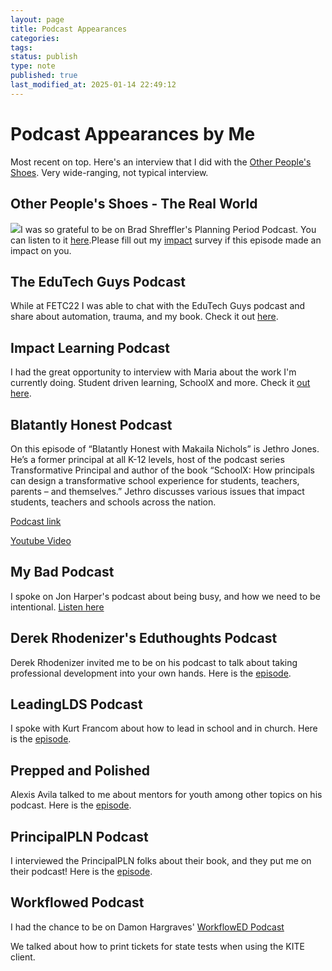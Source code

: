 ```yaml
---
layout: page
title: Podcast Appearances
categories: 
tags: 
status: publish
type: note
published: true
last_modified_at: 2025-01-14 22:49:12
---
```


# Podcast Appearances by Me


Most recent on top.
Here's an interview that I did with the 
[Other People's Shoes](https://www.opspodcast.com/the-real-world/). Very wide-ranging, not typical interview.

## Other People's Shoes - The Real World

[![](http://static1.squarespace.com/static/4fffa949e4b0b4590d67b4e7/5e4b71b24849d23c8fa36d9c/5e4b71ae4849d23c8fa36b6b/1582002606643/Screenshot-2018-02-16-09.53.40.png?format=original)](https://www.bradshreffler.com/podcast/episode-37-jethro-jones/)I was so grateful to be on Brad Shreffler's Planning Period Podcast. You can listen to it 
[here](https://www.bradshreffler.com/podcast/episode-37-jethro-jones/).Please fill out my 
[impact](/impact) survey if this episode made an impact on you.



## The EduTech Guys Podcast


While at FETC22 I was able to chat with the EduTech Guys podcast and share about automation, trauma, and my book. Check it out 
[here](https://anchor.fm/edutechguys-conference/episodes/FETC-2022---Jethro-Jones-e1dff6v).




## Impact Learning Podcast


I had the great opportunity to interview with Maria about the work I'm currently doing. Student driven learning, SchoolX and more. Check it 
[out here](https://impactlearning.simplecast.com/episodes/transforming-student-driven-learning-experiences-with-jethro-jones).




## Blatantly Honest Podcast


On this episode of “Blatantly Honest with Makaila Nichols” is Jethro Jones. He’s a former principal at all K-12 levels, host of the podcast series Transformative Principal and author of the book “SchoolX: How principals can design a transformative school experience for students, teachers, parents – and themselves.” Jethro discusses various issues that impact students, teachers and schools across the nation.

[Podcast link](https://podcasts.apple.com/us/podcast/blatantly-honest-with-makaila-nichols/id1506625106#episodeGuid=dcb45be6-5490-4208-aadc-d5d9e489d476)

[Youtube Video](https://youtu.be/FNMBoZBcsbg)

## My Bad Podcast


I spoke on Jon Harper's podcast about being busy, and how we need to be intentional. 
[Listen here](http://www.bamradionetwork.com/my-bad/4358-i-burned-out-because-i-didn-t-take-the-time-to)

## Derek Rhodenizer's Eduthoughts Podcast


Derek Rhodenizer invited me to be on his podcast to talk about taking professional development into your own hands. Here is the 
[episode](http://derekrhodenizer.ca/jathero-jones-pd-for-school-administrators/).

## LeadingLDS Podcast


I spoke with Kurt Francom about how to lead in school and in church. Here is the 
[episode](http://leadinglds.com/improving-communication-with-those-you-lead-how-i-lead-jethro-jones/).

## Prepped and Polished


Alexis Avila talked to me about mentors for youth among other topics on his podcast. Here is the 
[episode](http://www.preppedandpolished.com/jethro-jones-transformative-principal).

## PrincipalPLN Podcast


I interviewed the PrincipalPLN folks about their book, and they put me on their podcast! Here is the 
[episode](https://soundcloud.com/principalpln/57a).

## Workflowed Podcast


I had the chance to be on Damon Hargraves' 
[WorkflowED Podcast](http://workflowed.damonhargraves.com/podcast/001-jethro-jones-on-amp-ticket-printing-with-kite)

We talked about how to print tickets for state tests when using the KITE client.




[1]: /s/How-to-Print-AMP-Tickets-Correctly.pdf
